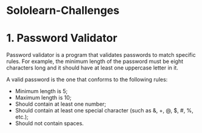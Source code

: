 # Sololearn-Challenges

# 1. Password Validator

Password validator is a program that validates passwords to match specific rules. For example, the minimum length of the password must be eight characters long and it should have at least one uppercase letter in it. 

A valid password is the one that conforms to the following rules:
 - Minimum length is 5;
 - Maximum length is 10;
 - Should contain at least one number;
 - Should contain at least one special character (such as &, +, @, $, #, %, etc.);
 - Should not contain spaces.
